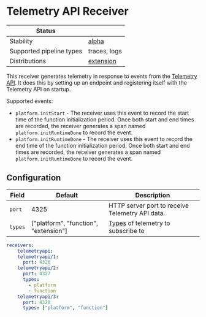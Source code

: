 # Telemetry API Receiver

| Status                   |              |
| ------------------------ |--------------|
| Stability                | [alpha]      |
| Supported pipeline types | traces, logs |
| Distributions            | [extension]  |

This receiver generates telemetry in response to events from the [Telemetry API](https://docs.aws.amazon.com/lambda/latest/dg/telemetry-api.html). It does this by setting up an endpoint and registering itself with the Telemetry API on startup.

Supported events:

* `platform.initStart` - The receiver uses this event to record the start time of the function initialization period. Once both start and end times are recorded, the receiver generates a span named `platform.initRuntimeDone` to record the event.
* `platform.initRuntimeDone` - The receiver uses this event to record the end time of the function initialization period. Once both start and end times are recorded, the receiver generates a span named `platform.initRuntimeDone` to record the event.

## Configuration

| Field   | Default                               | Description                                                                                                                             |
|---------|---------------------------------------|-----------------------------------------------------------------------------------------------------------------------------------------|
| `port`  | 4325                                  | HTTP server port to receive Telemetry API data.                                                                                         |
| `types` | ["platform", "function", "extension"] | [Types](https://docs.aws.amazon.com/lambda/latest/dg/telemetry-api-reference.html#telemetry-subscribe-api) of telemetry to subscribe to |


```yaml
receivers:
    telemetryapi:
    telemetryapi/1:
      port: 4326
    telemetryapi/2:
      port: 4327
      types:
        - platform
        - function
    telemetryapi/3:
      port: 4328
      types: ["platform", "function"]
```

[alpha]: https://github.com/open-telemetry/opentelemetry-collector#alpha
[extension]: https://github.com/open-telemetry/opentelemetry-lambda/collector
